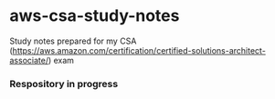 # aws-csa-study-notes
Study notes prepared for my CSA (https://aws.amazon.com/certification/certified-solutions-architect-associate/) exam

### Respository in progress
